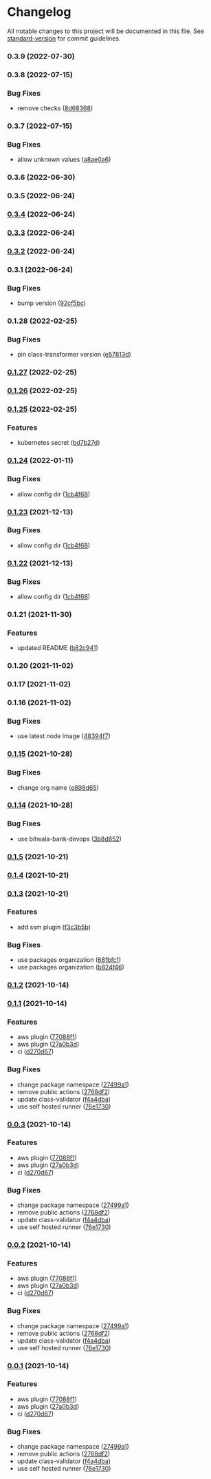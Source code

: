 # Changelog

All notable changes to this project will be documented in this file. See [standard-version](https://github.com/conventional-changelog/standard-version) for commit guidelines.

### 0.3.9 (2022-07-30)

### 0.3.8 (2022-07-15)


### Bug Fixes

* remove checks ([8d68368](https://github.bitwa.la/bitwala-cryptobank-squad/nuri-config/commit/8d68368bc6f0fdc909332dfa878910d42ad0924b))

### 0.3.7 (2022-07-15)


### Bug Fixes

* allow unknown values ([a8ae0a6](https://github.bitwa.la/bitwala-cryptobank-squad/nuri-config/commit/a8ae0a6fb7c1b59fa5aa8ce53ce906d37294a7d9))

### 0.3.6 (2022-06-30)

### 0.3.5 (2022-06-24)

### [0.3.4](https://github.bitwa.la/bitwala-cryptobank-squad/nuri-config/compare/v0.3.3...v0.3.4) (2022-06-24)

### [0.3.3](https://github.bitwa.la/bitwala-cryptobank-squad/nuri-config/compare/v0.3.2...v0.3.3) (2022-06-24)

### [0.3.2](https://github.bitwa.la/bitwala-cryptobank-squad/nuri-config/compare/v0.3.1...v0.3.2) (2022-06-24)

### 0.3.1 (2022-06-24)


### Bug Fixes

* bump version ([92cf5bc](https://github.bitwa.la/bitwala-cryptobank-squad/nuri-config/commit/92cf5bc7c7d1e001e911dbc0b158234caa8da3bd))

### 0.1.28 (2022-02-25)


### Bug Fixes

* pin class-transformer version ([e57813d](https://github.bitwa.la/bitwala-bank-devops/nuri-config/commit/e57813d12dbe98da4d9a8e9c0055cc9595ecf534))

### [0.1.27](https://github.bitwa.la/bitwala-bank-devops/nuri-config/compare/v0.1.26...v0.1.27) (2022-02-25)

### [0.1.26](https://github.bitwa.la/bitwala-bank-devops/nuri-config/compare/v0.1.25...v0.1.26) (2022-02-25)

### [0.1.25](https://github.bitwa.la/bitwala-bank-devops/nuri-config/compare/v0.1.23...v0.1.25) (2022-02-25)


### Features

* kubernetes secret ([bd7b27d](https://github.bitwa.la/bitwala-bank-devops/nuri-config/commit/bd7b27d5d5ef40bd504d89c1f3324300f15d8cf6))

### [0.1.24](https://github.bitwa.la/bitwala-bank-devops/nuri-config/compare/v0.1.21...v0.1.24) (2022-01-11)


### Bug Fixes

* allow config dir ([1cb4f68](https://github.bitwa.la/bitwala-bank-devops/nuri-config/commit/1cb4f68620d30b94984cafad43792ec37f8e72f0))

### [0.1.23](https://github.bitwa.la/bitwala-bank-devops/nuri-config/compare/v0.1.21...v0.1.23) (2021-12-13)


### Bug Fixes

* allow config dir ([1cb4f68](https://github.bitwa.la/bitwala-bank-devops/nuri-config/commit/1cb4f68620d30b94984cafad43792ec37f8e72f0))

### [0.1.22](https://github.bitwa.la/bitwala-bank-devops/nuri-config/compare/v0.1.21...v0.1.22) (2021-12-13)


### Bug Fixes

* allow config dir ([1cb4f68](https://github.bitwa.la/bitwala-bank-devops/nuri-config/commit/1cb4f68620d30b94984cafad43792ec37f8e72f0))

### 0.1.21 (2021-11-30)


### Features

* updated README ([b82c941](https://github.bitwa.la/bitwala-bank-devops/nuri-config/commit/b82c94190943523ae1d3c939b55b4c4a656f3379))

### 0.1.20 (2021-11-02)

### 0.1.17 (2021-11-02)

### 0.1.16 (2021-11-02)


### Bug Fixes

* use latest node image ([48394f7](https://github.bitwa.la/bitwala-bank-devops/nuri-config/commit/48394f7c54fb712fc11ec46c7c8aa9b2ae82e211))

### [0.1.15](https://github.bitwa.la/barath-vrittamani/nuri-config/compare/v0.1.14...v0.1.15) (2021-10-28)


### Bug Fixes

* change org name ([e898d65](https://github.bitwa.la/barath-vrittamani/nuri-config/commit/e898d651f8d7e9e658ea8efaef619e6af908431c))

### [0.1.14](https://github.bitwa.la/bitwala-bank-devops/nuri-config/compare/v0.1.6...v0.1.14) (2021-10-28)


### Bug Fixes

* use bitwala-bank-devops ([3b8d852](https://github.bitwa.la/bitwala-bank-devops/nuri-config/commit/3b8d8520c36ec7ad06db7812aff6a039c15bf9eb))

### [0.1.5](https://github.bitwa.la/barath-vrittamani/nuri-config/compare/v0.1.4...v0.1.5) (2021-10-21)

### [0.1.4](https://github.bitwa.la/barath.vrittamani/nuri-config/compare/v0.1.3...v0.1.4) (2021-10-21)

### [0.1.3](https://github.bitwa.la/barath.vrittamani/nuri-config/compare/v0.1.2...v0.1.3) (2021-10-21)


### Features

* add ssm plugin ([f3c3b5b](https://github.bitwa.la/barath.vrittamani/nuri-config/commit/f3c3b5b31460cfa8adfad025e33dadeefdcb9e0b))


### Bug Fixes

* use packages organization ([68fbfc1](https://github.bitwa.la/barath.vrittamani/nuri-config/commit/68fbfc143468c083bf6ab6f2ae5fe0e768793f6e))
* use packages organization ([b824f46](https://github.bitwa.la/barath.vrittamani/nuri-config/commit/b824f468b78020c5e1e19b76676a528690af388a))

### [0.1.2](https://github.bitwa.la/bitwala-cryptobank-squad/nuri-config/compare/v0.1.1...v0.1.2) (2021-10-14)

### [0.1.1](https://github.bitwa.la/barath-vrittamani/nuri-config/compare/v0.0.4...v0.1.1) (2021-10-14)


### Features

* aws plugin ([77088f1](https://github.bitwa.la/barath-vrittamani/nuri-config/commit/77088f186c4406735b7c6d92d9a34d6c1039bb45))
* aws plugin ([27a0b3d](https://github.bitwa.la/barath-vrittamani/nuri-config/commit/27a0b3d36fa720eefa594fa4353728f33938795f))
* ci ([d270d67](https://github.bitwa.la/barath-vrittamani/nuri-config/commit/d270d67a8b14cfbfb0e1c68d35993ae2501701fc))


### Bug Fixes

* change package namespace ([27499a1](https://github.bitwa.la/barath-vrittamani/nuri-config/commit/27499a1a51d52a3573f61e33b5cb6bd9b6ad1dc1))
* remove public actions ([2768df2](https://github.bitwa.la/barath-vrittamani/nuri-config/commit/2768df27b9c07ce83405972579eb3d09c25a4746))
* update class-validator ([f4a4dba](https://github.bitwa.la/barath-vrittamani/nuri-config/commit/f4a4dbabe37193d2a74e514e17722cba6b1186f8))
* use self hosted runner ([76e1730](https://github.bitwa.la/barath-vrittamani/nuri-config/commit/76e1730563c526cc2abd170d918c58d88caa1d8a))

### [0.0.3](https://github.bitwa.la/barath-vrittamani/nuri-config/compare/v0.0.4...v0.0.3) (2021-10-14)


### Features

* aws plugin ([77088f1](https://github.bitwa.la/barath-vrittamani/nuri-config/commit/77088f186c4406735b7c6d92d9a34d6c1039bb45))
* aws plugin ([27a0b3d](https://github.bitwa.la/barath-vrittamani/nuri-config/commit/27a0b3d36fa720eefa594fa4353728f33938795f))
* ci ([d270d67](https://github.bitwa.la/barath-vrittamani/nuri-config/commit/d270d67a8b14cfbfb0e1c68d35993ae2501701fc))


### Bug Fixes

* change package namespace ([27499a1](https://github.bitwa.la/barath-vrittamani/nuri-config/commit/27499a1a51d52a3573f61e33b5cb6bd9b6ad1dc1))
* remove public actions ([2768df2](https://github.bitwa.la/barath-vrittamani/nuri-config/commit/2768df27b9c07ce83405972579eb3d09c25a4746))
* update class-validator ([f4a4dba](https://github.bitwa.la/barath-vrittamani/nuri-config/commit/f4a4dbabe37193d2a74e514e17722cba6b1186f8))
* use self hosted runner ([76e1730](https://github.bitwa.la/barath-vrittamani/nuri-config/commit/76e1730563c526cc2abd170d918c58d88caa1d8a))

### [0.0.2](https://github.bitwa.la/barath-vrittamani/nuri-config/compare/v0.0.4...v0.0.2) (2021-10-14)


### Features

* aws plugin ([77088f1](https://github.bitwa.la/barath-vrittamani/nuri-config/commit/77088f186c4406735b7c6d92d9a34d6c1039bb45))
* aws plugin ([27a0b3d](https://github.bitwa.la/barath-vrittamani/nuri-config/commit/27a0b3d36fa720eefa594fa4353728f33938795f))
* ci ([d270d67](https://github.bitwa.la/barath-vrittamani/nuri-config/commit/d270d67a8b14cfbfb0e1c68d35993ae2501701fc))


### Bug Fixes

* change package namespace ([27499a1](https://github.bitwa.la/barath-vrittamani/nuri-config/commit/27499a1a51d52a3573f61e33b5cb6bd9b6ad1dc1))
* remove public actions ([2768df2](https://github.bitwa.la/barath-vrittamani/nuri-config/commit/2768df27b9c07ce83405972579eb3d09c25a4746))
* update class-validator ([f4a4dba](https://github.bitwa.la/barath-vrittamani/nuri-config/commit/f4a4dbabe37193d2a74e514e17722cba6b1186f8))
* use self hosted runner ([76e1730](https://github.bitwa.la/barath-vrittamani/nuri-config/commit/76e1730563c526cc2abd170d918c58d88caa1d8a))

### [0.0.1](https://github.bitwa.la/barath-vrittamani/nuri-config/compare/v0.0.4...v0.0.1) (2021-10-14)


### Features

* aws plugin ([77088f1](https://github.bitwa.la/barath-vrittamani/nuri-config/commit/77088f186c4406735b7c6d92d9a34d6c1039bb45))
* aws plugin ([27a0b3d](https://github.bitwa.la/barath-vrittamani/nuri-config/commit/27a0b3d36fa720eefa594fa4353728f33938795f))
* ci ([d270d67](https://github.bitwa.la/barath-vrittamani/nuri-config/commit/d270d67a8b14cfbfb0e1c68d35993ae2501701fc))


### Bug Fixes

* change package namespace ([27499a1](https://github.bitwa.la/barath-vrittamani/nuri-config/commit/27499a1a51d52a3573f61e33b5cb6bd9b6ad1dc1))
* remove public actions ([2768df2](https://github.bitwa.la/barath-vrittamani/nuri-config/commit/2768df27b9c07ce83405972579eb3d09c25a4746))
* update class-validator ([f4a4dba](https://github.bitwa.la/barath-vrittamani/nuri-config/commit/f4a4dbabe37193d2a74e514e17722cba6b1186f8))
* use self hosted runner ([76e1730](https://github.bitwa.la/barath-vrittamani/nuri-config/commit/76e1730563c526cc2abd170d918c58d88caa1d8a))
